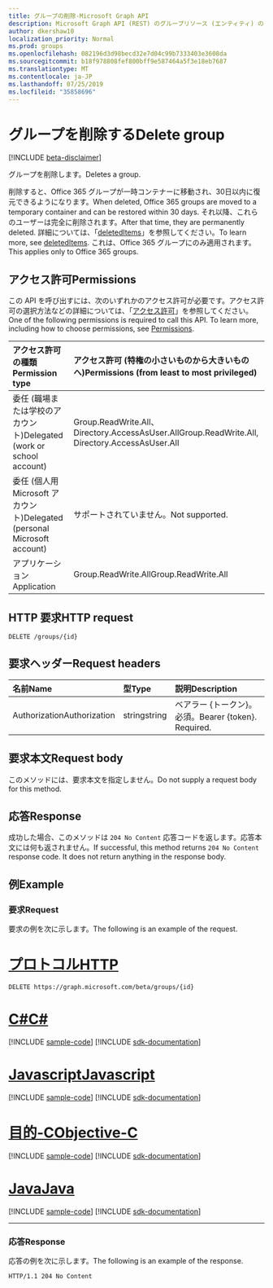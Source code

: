 ```yaml
---
title: グループの削除-Microsoft Graph API
description: Microsoft Graph API (REST) のグループリソース (エンティティ) の delete メソッドについて説明します。
author: dkershaw10
localization_priority: Normal
ms.prod: groups
ms.openlocfilehash: 082196d3d98becd32e7d04c99b7333403e3608da
ms.sourcegitcommit: b18f978808fef800bff9e587464a5f3e18eb7687
ms.translationtype: MT
ms.contentlocale: ja-JP
ms.lasthandoff: 07/25/2019
ms.locfileid: "35858696"
---
```

# <a name="delete-group"></a><span data-ttu-id="a35a0-103">グループを削除する</span><span class="sxs-lookup"><span data-stu-id="a35a0-103">Delete group</span></span>

[!INCLUDE [beta-disclaimer](../../includes/beta-disclaimer.md)]

<span data-ttu-id="a35a0-104">グループを削除します。</span><span class="sxs-lookup"><span data-stu-id="a35a0-104">Deletes a group.</span></span>  

<span data-ttu-id="a35a0-105">削除すると、Office 365 グループが一時コンテナーに移動され、30日以内に復元できるようになります。</span><span class="sxs-lookup"><span data-stu-id="a35a0-105">When deleted, Office 365 groups are moved to a temporary container and can be restored within 30 days.</span></span>  <span data-ttu-id="a35a0-106">それ以降、これらのユーザーは完全に削除されます。</span><span class="sxs-lookup"><span data-stu-id="a35a0-106">After that time, they are permanently deleted.</span></span>  <span data-ttu-id="a35a0-107">詳細については、「[deletedItems](../resources/directory.md)」を参照してください。</span><span class="sxs-lookup"><span data-stu-id="a35a0-107">To learn more, see [deletedItems](../resources/directory.md).</span></span>  <span data-ttu-id="a35a0-108">これは、Office 365 グループにのみ適用されます。</span><span class="sxs-lookup"><span data-stu-id="a35a0-108">This applies only to Office 365 groups.</span></span>

## <a name="permissions"></a><span data-ttu-id="a35a0-109">アクセス許可</span><span class="sxs-lookup"><span data-stu-id="a35a0-109">Permissions</span></span>

<span data-ttu-id="a35a0-p102">この API を呼び出すには、次のいずれかのアクセス許可が必要です。アクセス許可の選択方法などの詳細については、「[アクセス許可](/graph/permissions-reference)」を参照してください。</span><span class="sxs-lookup"><span data-stu-id="a35a0-p102">One of the following permissions is required to call this API. To learn more, including how to choose permissions, see [Permissions](/graph/permissions-reference).</span></span>

|<span data-ttu-id="a35a0-112">アクセス許可の種類</span><span class="sxs-lookup"><span data-stu-id="a35a0-112">Permission type</span></span>      | <span data-ttu-id="a35a0-113">アクセス許可 (特権の小さいものから大きいものへ)</span><span class="sxs-lookup"><span data-stu-id="a35a0-113">Permissions (from least to most privileged)</span></span>              |
|:--------------------|:---------------------------------------------------------|
|<span data-ttu-id="a35a0-114">委任 (職場または学校のアカウント)</span><span class="sxs-lookup"><span data-stu-id="a35a0-114">Delegated (work or school account)</span></span> | <span data-ttu-id="a35a0-115">Group.ReadWrite.All、Directory.AccessAsUser.All</span><span class="sxs-lookup"><span data-stu-id="a35a0-115">Group.ReadWrite.All, Directory.AccessAsUser.All</span></span>   |
|<span data-ttu-id="a35a0-116">委任 (個人用 Microsoft アカウント)</span><span class="sxs-lookup"><span data-stu-id="a35a0-116">Delegated (personal Microsoft account)</span></span> | <span data-ttu-id="a35a0-117">サポートされていません。</span><span class="sxs-lookup"><span data-stu-id="a35a0-117">Not supported.</span></span>    |
|<span data-ttu-id="a35a0-118">アプリケーション</span><span class="sxs-lookup"><span data-stu-id="a35a0-118">Application</span></span> | <span data-ttu-id="a35a0-119">Group.ReadWrite.All</span><span class="sxs-lookup"><span data-stu-id="a35a0-119">Group.ReadWrite.All</span></span> |

## <a name="http-request"></a><span data-ttu-id="a35a0-120">HTTP 要求</span><span class="sxs-lookup"><span data-stu-id="a35a0-120">HTTP request</span></span>

<!-- { "blockType": "ignored" } -->
```http
DELETE /groups/{id}
```

## <a name="request-headers"></a><span data-ttu-id="a35a0-121">要求ヘッダー</span><span class="sxs-lookup"><span data-stu-id="a35a0-121">Request headers</span></span>

| <span data-ttu-id="a35a0-122">名前</span><span class="sxs-lookup"><span data-stu-id="a35a0-122">Name</span></span>       | <span data-ttu-id="a35a0-123">型</span><span class="sxs-lookup"><span data-stu-id="a35a0-123">Type</span></span> | <span data-ttu-id="a35a0-124">説明</span><span class="sxs-lookup"><span data-stu-id="a35a0-124">Description</span></span>|
|:---------------|:--------|:----------|
| <span data-ttu-id="a35a0-125">Authorization</span><span class="sxs-lookup"><span data-stu-id="a35a0-125">Authorization</span></span>  | <span data-ttu-id="a35a0-126">string</span><span class="sxs-lookup"><span data-stu-id="a35a0-126">string</span></span>  | <span data-ttu-id="a35a0-p103">ベアラー {トークン}。必須。</span><span class="sxs-lookup"><span data-stu-id="a35a0-p103">Bearer {token}. Required.</span></span> |

## <a name="request-body"></a><span data-ttu-id="a35a0-129">要求本文</span><span class="sxs-lookup"><span data-stu-id="a35a0-129">Request body</span></span>

<span data-ttu-id="a35a0-130">このメソッドには、要求本文を指定しません。</span><span class="sxs-lookup"><span data-stu-id="a35a0-130">Do not supply a request body for this method.</span></span>

## <a name="response"></a><span data-ttu-id="a35a0-131">応答</span><span class="sxs-lookup"><span data-stu-id="a35a0-131">Response</span></span>

<span data-ttu-id="a35a0-p104">成功した場合、このメソッドは `204 No Content` 応答コードを返します。応答本文には何も返されません。</span><span class="sxs-lookup"><span data-stu-id="a35a0-p104">If successful, this method returns `204 No Content` response code. It does not return anything in the response body.</span></span>

## <a name="example"></a><span data-ttu-id="a35a0-134">例</span><span class="sxs-lookup"><span data-stu-id="a35a0-134">Example</span></span>

### <a name="request"></a><span data-ttu-id="a35a0-135">要求</span><span class="sxs-lookup"><span data-stu-id="a35a0-135">Request</span></span>

<span data-ttu-id="a35a0-136">要求の例を次に示します。</span><span class="sxs-lookup"><span data-stu-id="a35a0-136">The following is an example of the request.</span></span>

# <a name="httptabhttp"></a>[<span data-ttu-id="a35a0-137">プロトコル</span><span class="sxs-lookup"><span data-stu-id="a35a0-137">HTTP</span></span>](#tab/http)
<!-- {
  "blockType": "request",
  "name": "delete_group"
}-->
```http
DELETE https://graph.microsoft.com/beta/groups/{id}
```
# <a name="ctabcsharp"></a>[<span data-ttu-id="a35a0-138">C#</span><span class="sxs-lookup"><span data-stu-id="a35a0-138">C#</span></span>](#tab/csharp)
[!INCLUDE [sample-code](../includes/snippets/csharp/delete-group-csharp-snippets.md)]
[!INCLUDE [sdk-documentation](../includes/snippets/snippets-sdk-documentation-link.md)]

# <a name="javascripttabjavascript"></a>[<span data-ttu-id="a35a0-139">Javascript</span><span class="sxs-lookup"><span data-stu-id="a35a0-139">Javascript</span></span>](#tab/javascript)
[!INCLUDE [sample-code](../includes/snippets/javascript/delete-group-javascript-snippets.md)]
[!INCLUDE [sdk-documentation](../includes/snippets/snippets-sdk-documentation-link.md)]

# <a name="objective-ctabobjc"></a>[<span data-ttu-id="a35a0-140">目的-C</span><span class="sxs-lookup"><span data-stu-id="a35a0-140">Objective-C</span></span>](#tab/objc)
[!INCLUDE [sample-code](../includes/snippets/objc/delete-group-objc-snippets.md)]
[!INCLUDE [sdk-documentation](../includes/snippets/snippets-sdk-documentation-link.md)]

# <a name="javatabjava"></a>[<span data-ttu-id="a35a0-141">Java</span><span class="sxs-lookup"><span data-stu-id="a35a0-141">Java</span></span>](#tab/java)
[!INCLUDE [sample-code](../includes/snippets/java/delete-group-java-snippets.md)]
[!INCLUDE [sdk-documentation](../includes/snippets/snippets-sdk-documentation-link.md)]

---


### <a name="response"></a><span data-ttu-id="a35a0-142">応答</span><span class="sxs-lookup"><span data-stu-id="a35a0-142">Response</span></span>

<span data-ttu-id="a35a0-143">応答の例を次に示します。</span><span class="sxs-lookup"><span data-stu-id="a35a0-143">The following is an example of the response.</span></span> 
<!-- {
  "blockType": "response",
  "truncated": true
} -->
```http
HTTP/1.1 204 No Content
```

<!-- uuid: 8fcb5dbc-d5aa-4681-8e31-b001d5168d79
2015-10-25 14:57:30 UTC -->
<!--
{
  "type": "#page.annotation",
  "description": "Delete group",
  "keywords": "",
  "section": "documentation",
  "tocPath": "",
  "suppressions": [
  ]
}
-->
